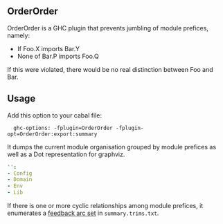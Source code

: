 OrderOrder
----

OrderOrder is a GHC plugin that prevents jumbling of module prefices, namely:

* If Foo.X imports Bar.Y
* None of Bar.P imports Foo.Q

If this were violated, there would be no real distinction between Foo and Bar.

Usage
----

Add this option to your cabal file:

```
  ghc-options: -fplugin=OrderOrder -fplugin-opt=OrderOrder:export:summary
```

It dumps the current module organisation grouped by module prefices as well as a Dot representation for graphviz.

```yaml
'':
- Config
- Domain
- Env
- Lib
```

If there is one or more cyclic relationships among module prefices, it enumerates a [feedback arc set](https://en.wikipedia.org/wiki/Feedback_arc_set) in `summary.trims.txt`.